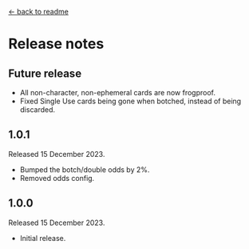[← back to readme](README.md)

# Release notes

## Future release

* All non-character, non-ephemeral cards are now frogproof.
* Fixed Single Use cards being gone when botched, instead of being discarded.

## 1.0.1
Released 15 December 2023.

* Bumped the botch/double odds by 2%.
* Removed odds config.

## 1.0.0
Released 15 December 2023.

* Initial release.